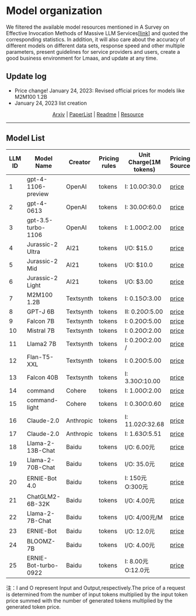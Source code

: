 # Model organization

We filtered the available model resources mentioned in A Survey on Effective Invocation Methods of Massive LLM Services[[link]]() and quoted the corresponding statistics. In addition, it will also care about the accuracy of different models on different data sets, response speed and other multiple parameters, present guidelines for service providers and users, create a good business environment for Lmaas, and update at any time.

## Update log

- Price change! January 24, 2023: Revised official prices for models like M2M100 1.2B
- January 24, 2023 list creation



<p align="center">
    <a href = "https://arxiv.org/pdf/2402.03408.pdf">Arxiv</a> | <a href = "./Paperlist.md">PaperList</a> | <a href = "./README.md">Readme</a>   | <a href = "./Resource.md">Resource</a>
</p>


***


## Model List

| LLM ID | Model Name           | Creator   | Pricing rules | Unit Charge(1M tokens) | Pricing Source                                               | Size | Max Tokens | API Documentation                                            | Tokenizer                                                    | Update     |
| ------ | -------------------- | --------- | ------------- | ---------------------- | ------------------------------------------------------------ | ---- | ---------- | ------------------------------------------------------------ | ------------------------------------------------------------ | ---------- |
| 1      | gpt-4-1106-preview   | OpenAI    | tokens        | I: $10.0 O:$30.0       | [price](https://openai.com/pricing)                          |      | 4096       | [Docu](https://platform.openai.com/docs/api-reference/making-requests) | [Tokenizer](https://github.com/openai/tiktoken)              | 2024.01.24 |
| 2      | gpt-4-0613           | OpenAI    | tokens        | I: $30.0 O:$60.0       | [price](https://openai.com/pricing)                          |      | 4096       | [Docu](https://platform.openai.com/docs/api-reference/making-requests) | [Tokenizer](https://github.com/openai/tiktoken)              | 2024.01.24 |
| 3      | gpt-3.5-turbo-1106   | OpenAI    | tokens        | I: $1.00 O:$2.00       | [price](https://openai.com/pricing)                          |      | 4096       | [Docu](https://platform.openai.com/docs/api-reference/making-requests) | [Tokenizer](https://github.com/openai/tiktoken)              | 2024.01.24 |
| 4      | Jurassic-2 Ultra     | AI21      | tokens        | I/O: $15.0             | [price](https://openai.com/pricing)                          |      |            | [Docu](https://www.ai21.com/studio/pricing)                  | [Tokenizer](https://docs.ai21.com/reference/tokenize-ref)    | 2024.01.24 |
| 5      | Jurassic-2 Mid       | AI21      | tokens        | I/O: $10.0             | [price](https://www.ai21.com/studio/pricing)                 |      |            | [Docu](https://docs.ai21.com/reference/j2-complete-ref/)     | [Tokenizer](https://docs.ai21.com/reference/tokenize-ref)    | 2024.01.24 |
| 6      | Jurassic-2 Light     | AI21      | tokens        | I/O: $3.00             | [price](https://www.ai21.com/studio/pricing)                 |      |            | [Docu](https://docs.ai21.com/reference/j2-complete-ref/)     | [Tokenizer](https://docs.ai21.com/reference/tokenize-ref)    | 2024.01.24 |
| 7      | M2M100 1.2B          | Textsynth | tokens        | I: $0.15 O:$3.00       | [price](https://textsynth.com/pricing.html)                  | 1.2B |            | [Docu](https://textsynth.com/documentation.html)             |                                                              | 2024.01.24 |
| 8      | GPT-J 6B             | Textsynth | tokens        | II: $0.20 O:$5.00      | [price](https://textsynth.com/pricing.html)                  | 6B   |            | [Docu](https://textsynth.com/documentation.html)             |                                                              | 2024.01.24 |
| 9      | Falcon 7B            | Textsynth | tokens        | I: $0.20 O:$5.00       | [price](https://textsynth.com/pricing.html)                  | 7B   |            | [Docu](https://textsynth.com/documentation.html)             |                                                              | 2024.01.24 |
| 10     | Mistral 7B           | Textsynth | tokens        | I: $0.20 O:$2.00       | [price](https://textsynth.com/pricing.html)                  | 7B   |            | [Docu](https://textsynth.com/documentation.html)             |                                                              | 2024.01.24 |
| 11     | Llama2 7B            | Textsynth | tokens        | I: $0.20 O:$2.00 /     | [price](https://textsynth.com/pricing.html)                  | 7B   |            | [Docu](https://textsynth.com/documentation.html)             |                                                              | 2024.01.24 |
| 12     | Flan-T5-XXL          | Textsynth | tokens        | I: $0.20 O:$5.00       | [price](https://textsynth.com/pricing.html)                  | 11B  |            | [Docu](https://textsynth.com/documentation.html)             |                                                              | 2024.01.24 |
| 13     | Falcon 40B           | Textsynth | tokens        | I: $3.30 O:$10.00      | [price](https://textsynth.com/pricing.html)                  | 40B  |            | [Docu](https://textsynth.com/documentation.html)             |                                                              | 2024.01.24 |
| 14     | command              | Cohere    | tokens        | I: $1.00 O:$2.00       | [price](https://cohere.com/pricing)                          |      | 4096       | [Docu](https://docs.cohere.com/reference/generate)           | [Tokenizer](https://docs.cohere.com/reference/tokenize)      | 2024.01.24 |
| 15     | command-light        | Cohere    | tokens        | I: $0.30 O:$0.60       | [price](https://cohere.com/pricing)                          |      | 4096       | [Docu](https://docs.cohere.com/reference/generate)           | [Tokenizer](https://docs.cohere.com/reference/tokenize)      | 2024.01.24 |
| 16     | Claude-2.0           | Anthropic | tokens        | I: $11.02 O:$32.68     | [price](https://www-files.anthropic.com/production/images/model_pricing_july2023.pdf) |      |            | [Docu](https://docs.anthropic.com/claude/reference/complete_post) |                                                              | 2024.01.24 |
| 17     | Claude-2.0           | Anthropic | tokens        | I: $1.63 O:$5.51       | [price](https://www-files.anthropic.com/production/images/model_pricing_july2023.pdf) |      |            | [Docu](https://docs.anthropic.com/claude/reference/complete_post) | [Tokenizer](https://gist.github.com/gamingflexer/3364999976db4f8ba8df7829d7dfe384) | 2024.01.24 |
| 18     | Llama-2-13B-Chat     | Baidu     | tokens        | I/O: 6.00元            | [price](https://cloud.baidu.com/doc/WENXINWORKSHOP/s/Blfmc9dlf#大模型服务相关·产品价格) | 13B  |            | [Docu](https://cloud.baidu.com/doc/WENXINWORKSHOP/s/Nlks5zkzu) |                                                              | 2024.01.24 |
| 19     | Llama-2-70B-Chat     | Baidu     | tokens        | I/O: 35.0元            | [price](https://cloud.baidu.com/doc/WENXINWORKSHOP/s/Blfmc9dlf#大模型服务相关·产品价格) | 70B  |            | [Docu](https://cloud.baidu.com/doc/WENXINWORKSHOP/s/Nlks5zkzu) |                                                              | 2024.01.24 |
| 20     | ERNIE-Bot 4.0        | Baidu     | tokens        | I: 150元 O:300元       | [price](https://cloud.baidu.com/doc/WENXINWORKSHOP/s/Blfmc9dlf#大模型服务相关·产品价格) |      |            | [Docu](https://cloud.baidu.com/doc/WENXINWORKSHOP/s/Nlks5zkzu) |                                                              | 2024.01.24 |
| 21     | ChatGLM2-6B-32K      | Baidu     | tokens        | I/O: 4.00元            | [price](https://cloud.baidu.com/doc/WENXINWORKSHOP/s/Blfmc9dlf#大模型服务相关·产品价格) | 6B   |            | [Docu](https://cloud.baidu.com/doc/WENXINWORKSHOP/s/Nlks5zkzu) |                                                              | 2024.01.24 |
| 22     | Llama-2-7B-Chat      | Baidu     | tokens        | I/O: 4/00元/M          | [price](https://cloud.baidu.com/doc/WENXINWORKSHOP/s/Blfmc9dlf#大模型服务相关·产品价格) | 7B   |            | [Docu](https://cloud.baidu.com/doc/WENXINWORKSHOP/s/Nlks5zkzu) |                                                              | 2024.01.24 |
| 23     | ERNIE-Bot            | Baidu     | tokens        | I/O: 12.0元            | [price](https://cloud.baidu.com/doc/WENXINWORKSHOP/s/Blfmc9dlf#大模型服务相关·产品价格) |      |            | [Docu](https://cloud.baidu.com/doc/WENXINWORKSHOP/s/Nlks5zkzu) |                                                              | 2024.01.24 |
| 24     | BLOOMZ-7B            | Baidu     | tokens        | I/O: 4.00元            | [price](https://cloud.baidu.com/doc/WENXINWORKSHOP/s/Blfmc9dlf#大模型服务相关·产品价格) | 7B   |            | [Docu](https://cloud.baidu.com/doc/WENXINWORKSHOP/s/Nlks5zkzu) |                                                              | 2024.01.24 |
| 25     | ERNIE-Bot-turbo-0922 | Baidu     | tokens        | I: 8.00元 O:12.0元     | [price](https://cloud.baidu.com/doc/WENXINWORKSHOP/s/Blfmc9dlf#大模型服务相关·产品价格) |      |            | [Docu](https://cloud.baidu.com/doc/WENXINWORKSHOP/s/Nlks5zkzu) |                                                              | 2024.01.24 |

注：I and O represent Input and Output,respectively.The price of a request is determined from the number of input tokens  multiplied by the input token price summed with the number of generated tokens multiplied by the generated token price.
